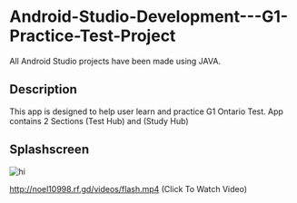 # Android-Studio-Development---G1-Practice-Test-Project
All Android Studio projects have been made using JAVA. 

## Description 
This app is designed to help user learn and practice G1 Ontario Test. 
App contains 2 Sections (Test Hub) and (Study Hub)

## Splashscreen
![hi](www.noel10998.rf.gd/videos/gif_splash.gif)

http://noel10998.rf.gd/videos/flash.mp4 (Click To Watch Video)
